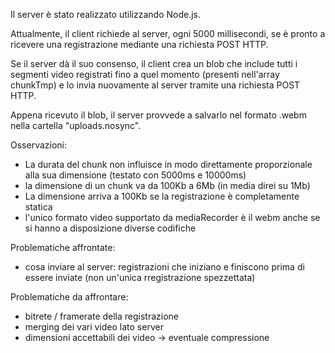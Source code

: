 Il server è stato realizzato utilizzando Node.js.

Attualmente, il client richiede al server, ogni 5000 millisecondi, se è pronto a ricevere una registrazione mediante una richiesta POST HTTP.

Se il server dà il suo consenso, il client crea un blob che include tutti i segmenti video registrati fino a quel momento (presenti nell'array chunkTmp) e lo invia nuovamente al server tramite una richiesta POST HTTP.

Appena ricevuto il blob, il server provvede a salvarlo nel formato .webm nella cartella "uploads.nosync".

Osservazioni:
- La durata del chunk non influisce in modo direttamente proporzionale alla sua dimensione (testato con 5000ms e 10000ms)
- la dimensione di un chunk va da 100Kb a 6Mb (in media direi su 1Mb)
- La dimensione arriva a 100Kb se la registrazione è completamente statica
- l'unico formato video supportato da mediaRecorder è il webm anche se si hanno a disposizione diverse codifiche

Problematiche affrontate:
- cosa inviare al server: registrazioni che iniziano e finiscono prima di essere inviate (non un'unica rregistrazione spezzettata)

Problematiche da affrontare:
- bitrete / framerate della registrazione
- merging dei vari video lato server
- dimensioni accettabili dei video -> eventuale compressione
